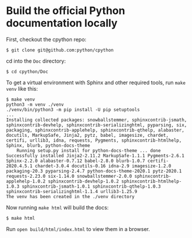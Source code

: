 # Build the official Python documentation locally

First, checkout the cpython repo:

    $ git clone git@github.com:python/cpython

cd into the `Doc` directory:

    $ cd cpython/Doc

To get a virtual environment with Sphinx and other required tools, run `make venv` like this:

    $ make venv
    python3 -m venv ./venv
    ./venv/bin/python3 -m pip install -U pip setuptools
    ...
    Installing collected packages: snowballstemmer, sphinxcontrib-jsmath, sphinxcontrib-devhelp, sphinxcontrib-serializinghtml, pyparsing, six, packaging, sphinxcontrib-applehelp, sphinxcontrib-qthelp, alabaster, docutils, MarkupSafe, Jinja2, pytz, babel, imagesize, chardet, certifi, urllib3, idna, requests, Pygments, sphinxcontrib-htmlhelp, Sphinx, blurb, python-docs-theme
        Running setup.py install for python-docs-theme ... done
    Successfully installed Jinja2-2.11.2 MarkupSafe-1.1.1 Pygments-2.6.1 Sphinx-2.2.0 alabaster-0.7.12 babel-2.8.0 blurb-1.0.7 certifi-2020.4.5.1 chardet-3.0.4 docutils-0.16 idna-2.9 imagesize-1.2.0 packaging-20.3 pyparsing-2.4.7 python-docs-theme-2020.1 pytz-2020.1 requests-2.23.0 six-1.14.0 snowballstemmer-2.0.0 sphinxcontrib-applehelp-1.0.2 sphinxcontrib-devhelp-1.0.2 sphinxcontrib-htmlhelp-1.0.3 sphinxcontrib-jsmath-1.0.1 sphinxcontrib-qthelp-1.0.3 sphinxcontrib-serializinghtml-1.1.4 urllib3-1.25.9
    The venv has been created in the ./venv directory

Now running `make html` will build the docs:

    $ make html

Run `open build/html/index.html` to view them in a browser.
